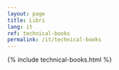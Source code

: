 ```yaml
---
layout: page
title: Libri
lang: it
ref: technical-books
permalink: /it/technical-books
---
```


{% include technical-books.html %}
